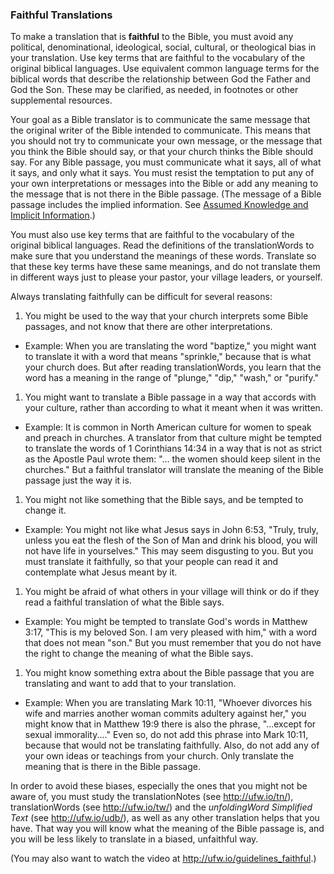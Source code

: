 
### Faithful Translations

To make a translation that is **faithful** to the Bible, you must avoid any political, denominational, ideological, social, cultural, or theological bias in your translation. Use key terms that are faithful to the vocabulary of the original biblical languages. Use equivalent common language terms for the biblical words that describe the relationship between God the Father and God the Son. These may be clarified, as needed, in footnotes or other supplemental resources.

Your goal as a Bible translator is to communicate the same message that the original writer of the Bible intended to communicate. This means that you should not try to communicate your own message, or the message that you think the Bible should say, or that your church thinks the Bible should say. For any Bible passage, you must communicate what it says, all of what it says, and only what it says. You must resist the temptation to put any of your own interpretations or messages into the Bible or add any meaning to the message that is not there in the Bible passage. (The message of a Bible passage includes the implied information. See [Assumed Knowledge and Implicit Information](../figs-explicit/01.md).)

You must also use key terms that are faithful to the vocabulary of the original biblical languages. Read the definitions of the translationWords to make sure that you understand the meanings of these words. Translate so that these key terms have these same meanings, and do not translate them in different ways just to please your pastor, your village leaders, or yourself.

Always translating faithfully can be difficult for several reasons:

1. You might be used to the way that your church interprets some Bible passages, and not know that there are other interpretations.

  * Example: When you are translating the word "baptize," you might want to translate it with a word that means "sprinkle," because that is what your church does. But after reading translationWords, you learn that the word has a meaning in the range of "plunge," "dip," "wash," or "purify."

1. You might want to translate a Bible passage in a way that accords with your culture, rather than according to what it meant when it was written.

  * Example: It is common in North American culture for women to speak and preach in churches. A translator from that culture might be tempted to translate the words of 1 Corinthians 14:34 in a way that is not as strict as the Apostle Paul wrote them: "... the women should keep silent in the churches." But a faithful translator will translate the meaning of the Bible passage just the way it is.

1. You might not like something that the Bible says, and be tempted to change it.

  * Example: You might not like what Jesus says in John 6:53, "Truly, truly, unless you eat the flesh of the Son of Man and drink his blood, you will not have life in yourselves." This may seem disgusting to you. But you must translate it faithfully, so that your people can read it and contemplate what Jesus meant by it.

1. You might be afraid of what others in your village will think or do if they read a faithful translation of what the Bible says.

  * Example: You might be tempted to translate God's words in Matthew 3:17, "This is my beloved Son. I am very pleased with him," with a word that does not mean "son." But you must remember that you do not have the right to change the meaning of what the Bible says.

1. You might know something extra about the Bible passage that you are translating and want to add that to your translation.

  * Example: When you are translating Mark 10:11, "Whoever divorces his wife and marries another woman commits adultery against her," you might know that in Matthew 19:9 there is also the phrase, "...except for sexual immorality...." Even so, do not add this phrase into Mark 10:11, because that would not be translating faithfully. Also, do not add any of your own ideas or teachings from your church. Only translate the meaning that is there in the Bible passage.

In order to avoid these biases, especially the ones that you might not be aware of, you must study the translationNotes (see http://ufw.io/tn/), translationWords (see http://ufw.io/tw/) and the *unfoldingWord Simplified Text* (see http://ufw.io/udb/), as well as any other translation helps that you have. That way you will know what the meaning of the Bible passage is, and you will be less likely to translate in a biased, unfaithful way.

(You may also want to watch the video at http://ufw.io/guidelines_faithful.)
